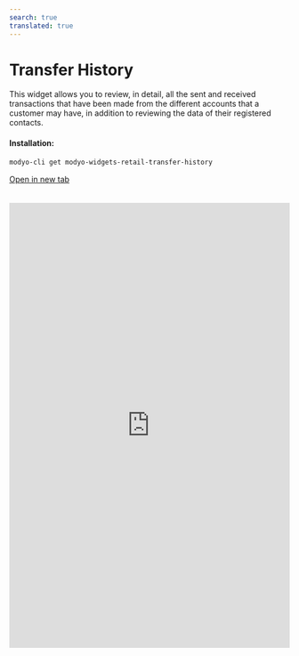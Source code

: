 ```yaml
---
search: true
translated: true
---
```


# Transfer History

This widget allows you to review, in detail, all the sent and received transactions that have been made from the different accounts that a customer may have, in addition to reviewing the data of their registered contacts.

#### Installation:

```bash
modyo-cli get modyo-widgets-retail-transfer-history
```

[Open in new tab](https://widgets.modyo.com/retail/transfer-history)

<iframe id="widgetFrame" src="https://widgets.modyo.com/retail/transfer-history" width="100%"  frameBorder="0" style="min-height:800px;overflow:auto;margin-top:20px;"/>

| Feature                       | Description                                                                                                                                                                           |
| ----------------------------- | ------------------------------------------------------------------------------------------------------------------------------------------------------------------------------------- |
| Transfer History              | Displays the transaction details sent and received from the customer's account. Includes the amount of the transfer, the available balance, and the contact name, as appropriate.     |
| Third-party Transfers         | Filters the widget to only show information regarding transfers to third parties made by the customer.                                                                                |
| Transfers between my Accounts | Filters the widget to only show information regarding transfers made between the customer's own accounts.                                                                             |
| Contacts                      | Allows customers to review and edit contact information that are already entered in the customer's account. Displays information such as name, bank, account type and account number. |
| Add Contact                   | Add new destination accounts to Contacts. Includes fields to define the name, bank, account type, account number, ID and recipient's email.                                           |

<script>

  export default {
    mounted() {

      function setIframeHeightCO(id, ht) {
          var ifrm = document.getElementById(id);
          if(ifrm) {
            ifrm.style.height = ht + 4 + "px";
          }
      }
      // iframed document sends its height using postMessage
      function handleDocHeightMsg(e) {
          // check origin
          if ( e.origin === 'https://widgets.modyo.com' ) {
              // parse data
              var data = JSON.parse( e.data );

              console.log('data:', data)
              // check data object
              if ( data['docHeight'] ) {
                  setIframeHeightCO( 'widgetFrame', data['docHeight'] );
              } else {
                  setIframeHeightCO( 'widgetFrame', 700 );
              }
          }
      }

      // assign message handler
      if ( window.addEventListener ) {
          window.addEventListener('message', handleDocHeightMsg, false);
      }
    }
  }

</script>
